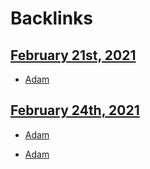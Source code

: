 
# Backlinks
## [February 21st, 2021](<February 21st, 2021.md>)
- [Adam](<Adam.md>)

## [February 24th, 2021](<February 24th, 2021.md>)
- [Adam](<Adam.md>)

- [Adam](<Adam.md>)

